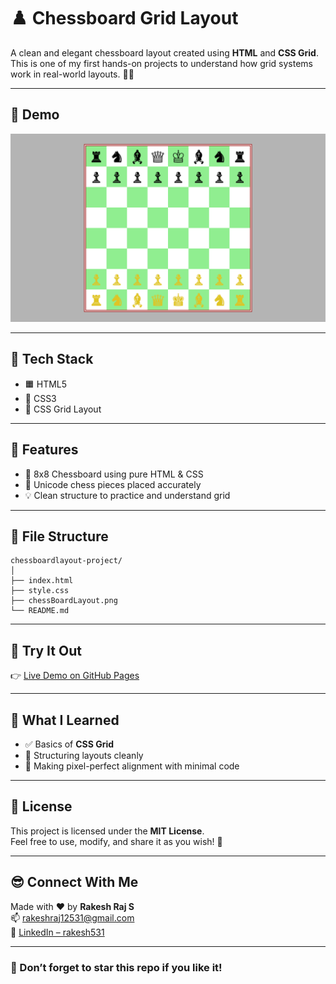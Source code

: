 # ♟️ Chessboard Grid Layout

A clean and elegant chessboard layout created using **HTML** and **CSS Grid**.  
This is one of my first hands-on projects to understand how grid systems work in real-world layouts. 🧠💡

<hr/>

## 📸 Demo

![Chessboard Screenshot](./chessBoardLayout.png)  

<hr/>

## 🧰 Tech Stack

- 🟧 HTML5  
- 🎨 CSS3  
- 🧱 CSS Grid Layout  

<hr/>

## 🚀 Features

- 🎯 8x8 Chessboard using pure HTML & CSS  
- 👑 Unicode chess pieces placed accurately  
- 💡 Clean structure to practice and understand grid  

<hr/>

## 📁 File Structure
```
chessboardlayout-project/
│
├── index.html          
├── style.css           
├── chessBoardLayout.png
└── README.md             
```

<hr/>

## 🔗 Try It Out

👉 [Live Demo on GitHub Pages](https://your-username.github.io/chessboard-project/)  

<hr/>

## 🧠 What I Learned

- ✅ Basics of **CSS Grid**
- 🧼 Structuring layouts cleanly
- 🎯 Making pixel-perfect alignment with minimal code

<hr/>

## 📝 License

This project is licensed under the **MIT License**.  
Feel free to use, modify, and share it as you wish! 🫶

<hr/>

## 😎 Connect With Me

Made with ❤️ by **Rakesh Raj S**  
📫 [rakeshraj12531@gmail.com](mailto:rakeshraj12531@gmail.com)  
🔗 [LinkedIn – rakesh531](https://www.linkedin.com/in/rakesh531)

---

### 🌟 Don’t forget to star this repo if you like it!
